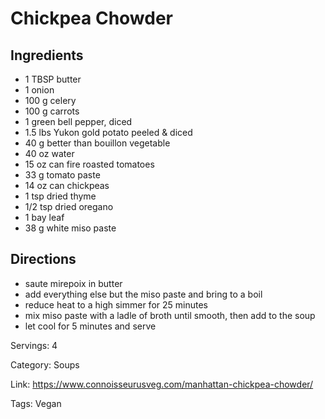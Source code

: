 # Chickpea Chowder

## Ingredients
- 1 TBSP butter
- 1 onion
- 100 g celery
- 100 g carrots
- 1 green bell pepper, diced
- 1.5 lbs Yukon gold potato peeled & diced
- 40 g better than bouillon vegetable
- 40 oz water
- 15 oz can fire roasted tomatoes
- 33 g tomato paste
- 14 oz can chickpeas
- 1 tsp dried thyme
- 1/2 tsp dried oregano
- 1 bay leaf
- 38 g white miso paste

## Directions
- saute mirepoix in butter
- add everything else but the miso paste and bring to a boil
- reduce heat to a high simmer for 25 minutes
- mix miso paste with a ladle of broth until smooth, then add to the soup
- let cool for 5 minutes and serve

Servings: 4

Category: Soups

Link: https://www.connoisseurusveg.com/manhattan-chickpea-chowder/

Tags: Vegan
